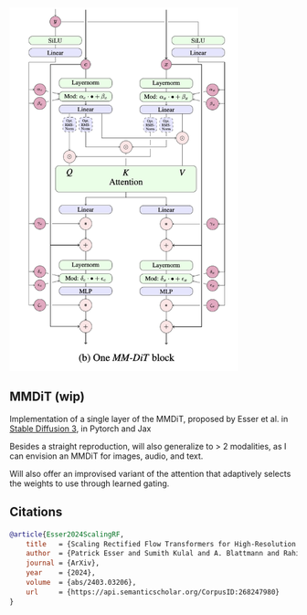 <img src="./mmdit.png" width="400px"></img>

## MMDiT (wip)

Implementation of a single layer of the MMDiT, proposed by Esser et al. in <a href="https://arxiv.org/abs/2403.03206">Stable Diffusion 3</a>, in Pytorch and Jax

Besides a straight reproduction, will also generalize to > 2 modalities, as I can envision an MMDiT for images, audio, and text.

Will also offer an improvised variant of the attention that adaptively selects the weights to use through learned gating.

## Citations

```bibtex
@article{Esser2024ScalingRF,
    title   = {Scaling Rectified Flow Transformers for High-Resolution Image Synthesis},
    author  = {Patrick Esser and Sumith Kulal and A. Blattmann and Rahim Entezari and Jonas Muller and Harry Saini and Yam Levi and Dominik Lorenz and Axel Sauer and Frederic Boesel and Dustin Podell and Tim Dockhorn and Zion English and Kyle Lacey and Alex Goodwin and Yannik Marek and Robin Rombach},
    journal = {ArXiv},
    year    = {2024},
    volume  = {abs/2403.03206},
    url     = {https://api.semanticscholar.org/CorpusID:268247980}
}
```
